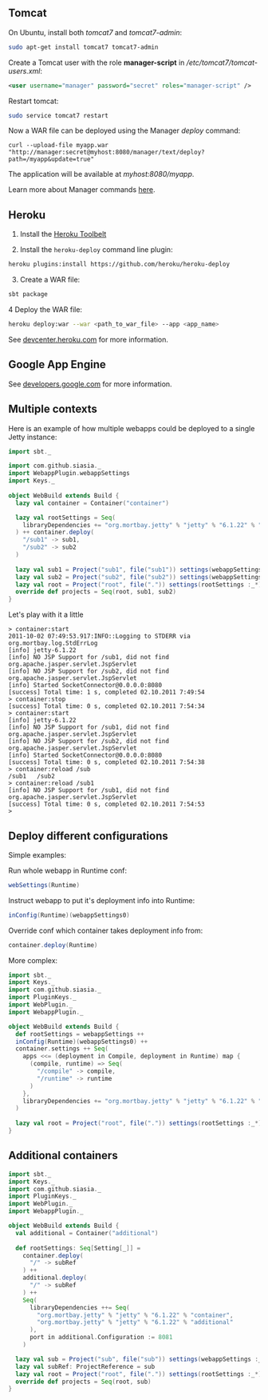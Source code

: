 ## Tomcat

On Ubuntu, install both *tomcat7* and *tomcat7-admin*:

```bash
sudo apt-get install tomcat7 tomcat7-admin
```

Create a Tomcat user with the role **manager-script** in */etc/tomcat7/tomcat-users.xml*:

```xml
<user username="manager" password="secret" roles="manager-script" />
```

Restart tomcat:

```bash
sudo service tomcat7 restart
```

Now a WAR file can be deployed using the Manager *deploy* command:

```
curl --upload-file myapp.war "http://manager:secret@myhost:8080/manager/text/deploy?path=/myapp&update=true"
```

The application will be available at *myhost:8080/myapp*.

Learn more about Manager commands [here](http://tomcat.apache.org/tomcat-7.0-doc/manager-howto.html).

## Heroku

1. Install the [Heroku Toolbelt](https://toolbelt.heroku.com/)

2. Install the `heroku-deploy` command line plugin:

```bash
heroku plugins:install https://github.com/heroku/heroku-deploy
```
3. Create a WAR file:

```bash
sbt package
```

4 Deploy the WAR file:

```bash
heroku deploy:war --war <path_to_war_file> --app <app_name>
```

See [devcenter.heroku.com](https://devcenter.heroku.com/articles/war-deployment) for more information.

## Google App Engine

See [developers.google.com](https://developers.google.com/appengine/docs/java/tools/uploadinganapp) for more information.

## Multiple contexts

Here is an example of how multiple webapps could be deployed to a single Jetty instance:

```scala
import sbt._

import com.github.siasia._
import WebappPlugin.webappSettings
import Keys._
    
object WebBuild extends Build {
  lazy val container = Container("container")

  lazy val rootSettings = Seq(
    libraryDependencies += "org.mortbay.jetty" % "jetty" % "6.1.22" % "container"
  ) ++ container.deploy(
    "/sub1" -> sub1,
    "/sub2" -> sub2
  )    
      
  lazy val sub1 = Project("sub1", file("sub1")) settings(webappSettings :_*)
  lazy val sub2 = Project("sub2", file("sub2")) settings(webappSettings :_*)
  lazy val root = Project("root", file(".")) settings(rootSettings :_*)
  override def projects = Seq(root, sub1, sub2)
}
```
    
Let's play with it a little

    > container:start
    2011-10-02 07:49:53.917:INFO::Logging to STDERR via org.mortbay.log.StdErrLog
    [info] jetty-6.1.22
    [info] NO JSP Support for /sub1, did not find org.apache.jasper.servlet.JspServlet
    [info] NO JSP Support for /sub2, did not find org.apache.jasper.servlet.JspServlet
    [info] Started SocketConnector@0.0.0.0:8080
    [success] Total time: 1 s, completed 02.10.2011 7:49:54
    > container:stop 
    [success] Total time: 0 s, completed 02.10.2011 7:54:34
    > container:start
    [info] jetty-6.1.22
    [info] NO JSP Support for /sub1, did not find org.apache.jasper.servlet.JspServlet
    [info] NO JSP Support for /sub2, did not find org.apache.jasper.servlet.JspServlet
    [info] Started SocketConnector@0.0.0.0:8080
    [success] Total time: 0 s, completed 02.10.2011 7:54:38
    > container:reload /sub 
    /sub1   /sub2
    > container:reload /sub1
    [info] NO JSP Support for /sub1, did not find org.apache.jasper.servlet.JspServlet
    [success] Total time: 0 s, completed 02.10.2011 7:54:53
    >
    
## Deploy different configurations

Simple examples:

Run whole webapp in Runtime conf:
```scala
webSettings(Runtime)
```

Instruct webapp to put it's deployment info into Runtime:
```scala
inConfig(Runtime)(webappSettings0)
```

Override conf which container takes deployment info from:
```scala
container.deploy(Runtime)
```

More complex:

```scala
import sbt._
import Keys._
import com.github.siasia._
import PluginKeys._
import WebPlugin._
import WebappPlugin._

object WebBuild extends Build {
  def rootSettings = webappSettings ++
  inConfig(Runtime)(webappSettings0) ++
  container.settings ++ Seq(    
    apps <<= (deployment in Compile, deployment in Runtime) map {
      (compile, runtime) => Seq(
        "/compile" -> compile,
        "/runtime" -> runtime
      )
    },
    libraryDependencies += "org.mortbay.jetty" % "jetty" % "6.1.22" % "container"
  )
  
  lazy val root = Project("root", file(".")) settings(rootSettings :_*)
}
```

## Additional containers

```scala
import sbt._
import Keys._
import com.github.siasia._
import PluginKeys._
import WebPlugin._
import WebappPlugin._

object WebBuild extends Build {
  val additional = Container("additional")
  
  def rootSettings: Seq[Setting[_]] =
    container.deploy(
      "/" -> subRef
    ) ++
    additional.deploy(
      "/" -> subRef
    ) ++
    Seq(
      libraryDependencies ++= Seq(
        "org.mortbay.jetty" % "jetty" % "6.1.22" % "container",
        "org.mortbay.jetty" % "jetty" % "6.1.22" % "additional"
      ),
      port in additional.Configuration := 8081
    )

  lazy val sub = Project("sub", file("sub")) settings(webappSettings :_*)
  lazy val subRef: ProjectReference = sub
  lazy val root = Project("root", file(".")) settings(rootSettings :_*)
  override def projects = Seq(root, sub)
}
```
